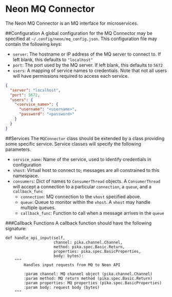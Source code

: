 # Neon MQ Connector
The Neon MQ Connector is an MQ interface for microservices.

##Configuration
A global configuration for the MQ Connector may be specified at `~/.config/neon/mq_config.json`. This configuration file 
may contain the following keys:
 - `server`: The hostname or IP address of the MQ server to connect to. If left blank, this defaults to `"localhost"`
 - `port`: The port used by the MQ server. If left blank, this defaults to `5672`
 - `users`: A mapping of service names to credentials. Note that not all users will have permissions required to access each service.

```json
{
  "server": "localhost",
  "port": 5672,
  "users": {
    "<service_name>": {
      "username": "<username>",
      "password": "<password>"
    }
  }
}
```

##Services
The `MQConnector` class should be extended by a class providing some specific service.
Service classes will specify the following parameters.
 - `service_name`: Name of the service, used to identify credentials in configuration
 - `vhost`: Virtual host to connect to; messages are all constrained to this namespace.
 - `consumers`: Dict of names to `ConsumerThread` objects. A `ConsumerThread` will accept a connection to a particular `connection`, a `queue`, and a `callback_func`
   - `connection`: MQ connection to the `vhost` specified above.
   - `queue`: Queue to monitor within the `vhost`. A `vhost` may handle multiple queues.
   - `callback_func`: Function to call when a message arrives in the `queue`

###Callback Functions
A callback function should have the following signature:
```
def handle_api_input(self,
                     channel: pika.channel.Channel,
                     method: pika.spec.Basic.Return,
                     properties: pika.spec.BasicProperties,
                     body: bytes):
    """
        Handles input requests from MQ to Neon API

        :param channel: MQ channel object (pika.channel.Channel)
        :param method: MQ return method (pika.spec.Basic.Return)
        :param properties: MQ properties (pika.spec.BasicProperties)
        :param body: request body (bytes)
    """
```
